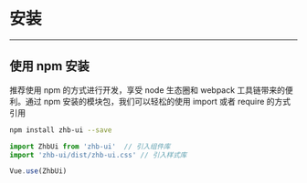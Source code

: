 # 安装

----

## 使用 npm 安装
推荐使用 npm 的方式进行开发，享受 node 生态圈和 webpack 工具链带来的便利。通过 npm 安装的模块包，我们可以轻松的使用 import 或者 require 的方式引用

```bash
npm install zhb-ui --save
```

```js
import ZhbUi from 'zhb-ui'  // 引入组件库
import 'zhb-ui/dist/zhb-ui.css' // 引入样式库

Vue.use(ZhbUi)
```






